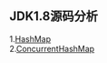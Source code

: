 ## JDK1.8源码分析   
1.[HashMap](https://github.com/chenxingxing6/java8/blob/master/src/main/java/java/util/HashMap.java)   
2.[ConcurrentHashMap](https://github.com/chenxingxing6/java8/blob/master/src/main/java/java/util/concurrent/ConcurrentHashMap.java)